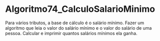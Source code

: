 # Algoritmo74_CalculoSalarioMinimo

Para vários tributos, a base de cálculo é o salário mínimo. Fazer um algoritmo que
leia o valor do salário mínimo e o valor do salário de uma pessoa. Calcular e imprimir
quantos salários mínimos ela ganha.
